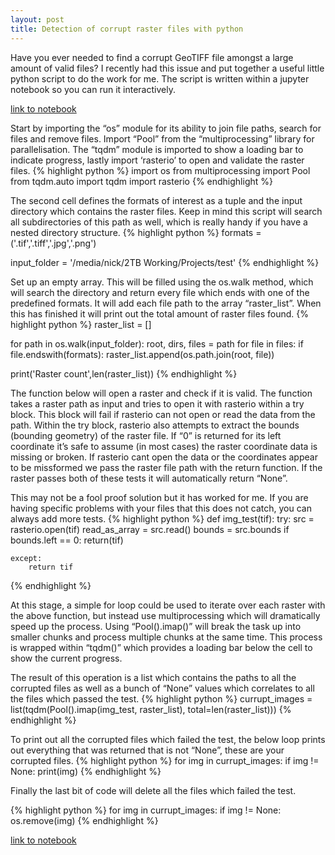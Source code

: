 ```yaml
---
layout: post
title: Detection of corrupt raster files with python
---
```

Have you ever needed to find a corrupt GeoTIFF file amongst a large amount of valid files? I recently had this issue and put together a useful little python script to do the work for me. The script is written within a jupyter notebook so you can run it interactively.

<a class="jn" href="https://github.com/DPIRD-DMA">link to notebook</a>

Start by importing the “os” module for its ability to join file paths, search for files and remove files. Import “Pool” from the “multiprocessing” library for parallelisation. The “tqdm” module is imported to show a loading bar to indicate progress, lastly import ‘rasterio’ to open and validate the raster files.
{% highlight python %}
import os
from multiprocessing import Pool
from tqdm.auto import tqdm
import rasterio
{% endhighlight %}
<!-- ![_config.yml]({{ site.baseurl }}/images/image3.png) -->

The second cell defines the formats of interest as a tuple and the input directory which contains the raster files. Keep in mind this script will search all subdirectories of this path as well, which is really handy if you have a nested directory structure.
{% highlight python %}
formats = ('.tif','.tiff','.jpg','.png')

input_folder = '/media/nick/2TB Working/Projects/test'
{% endhighlight %}

<!-- ![_config.yml]({{ site.baseurl }}/images/image4.png) -->

Set up an empty array. This will be filled using the os.walk method, which will search the directory and return every file which ends with one of the predefined formats. It will add each file path to the array “raster_list”. When this has finished it will print out the total amount of raster files found.
{% highlight python %}
raster_list = []

for path in os.walk(input_folder):
    root, dirs, files = path
    for file in files:
        if file.endswith(formats):
            raster_list.append(os.path.join(root, file))

print('Raster count',len(raster_list))
{% endhighlight %}
<!-- ![_config.yml]({{ site.baseurl }}/images/image5.png) -->

The function below will open a raster and check if it is valid. The function takes a raster path as input and tries to open it with rasterio within a try block. This block will fail if rasterio can not open or read the data from the path. Within the try block, rasterio also attempts to extract the bounds (bounding geometry) of the raster file. If “0” is returned for its left coordinate it’s safe to assume (in most cases) the raster coordinate data is missing or broken. If rasterio cant open the data or the coordinates appear to be missformed we pass the raster file path with the return function. If the raster passes both of these tests it will automatically return “None”.

This may not be a fool proof solution but it has worked for me. If you are having specific problems with your files that this does not catch, you can always add more tests.
{% highlight python %}
def img_test(tif):
    try:
        src = rasterio.open(tif)
        read_as_array = src.read()
        bounds = src.bounds
        if bounds.left == 0:
            return(tif)

    except:
        return tif
{% endhighlight %}
<!-- ![_config.yml]({{ site.baseurl }}/images/image2.png) -->

At this stage, a simple for loop could be used to iterate over each raster with the above function, but instead use multiprocessing which will dramatically speed up the process. Using “Pool().imap()” will break the task up into smaller chunks and process multiple chunks at the same time. This process is wrapped within “tqdm()” which provides a loading bar below the cell to show the current progress.

The result of this operation is a list which contains the paths to all the corrupted files as well as a bunch of “None” values which correlates to all the files which passed the test.
{% highlight python %}
currupt_images = list(tqdm(Pool().imap(img_test, raster_list), total=len(raster_list)))
{% endhighlight %}
<!-- ![_config.yml]({{ site.baseurl }}/images/image1.png) -->

To print out all the corrupted files which failed the test, the below loop prints out everything that was returned that is not “None”, these are your corrupted files.
{% highlight python %}
for img in currupt_images:
    if img != None:
        print(img)
{% endhighlight %}
<!-- ![_config.yml]({{ site.baseurl }}/images/image7.png) -->

Finally the last bit of code will delete all the files which failed the test.

<!-- ![_config.yml]({{ site.baseurl }}/images/image6.png)   -->

{% highlight python %}
for img in currupt_images:
    if img != None:
        os.remove(img)
{% endhighlight %}


<a class="jn" href="https://github.com/DPIRD-DMA">link to notebook</a>
